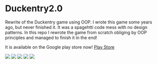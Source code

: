 # Duckentry2.0
Rewrite of the Duckentry game using OOP. I wrote this game some years ago, but never finished it. It was a spagehtti code mess with no
design patterns. In this repo I rewrote the game from scratch obliging by OOP principles and managed to finish it in the end!

It is available on the Google play store now! [Play Store](https://play.google.com/store/apps/details?id=com.mermersk.duckentry) 

![](https://lh3.googleusercontent.com/pd1o0rMfoTzmR88WplP6N6Ge6pc8SqI_nZnQZLeLhdkUxCkBfanXOxgBrgcL1J1zx47B=w1920-h937-rw)
![](https://lh3.googleusercontent.com/cfyn7jsas41sgVpi09_RAV_DZddJjWGZDLvIRYBUkhcIkcy17JVCh6DpOb4Mwy89wng=w720-h310-rw)
![](https://lh3.googleusercontent.com/CMnhs0hVKdH0oONBpemBaNHUaZJHx0RcwUEqLiwhkRJ7P4uZLsm3R1Ez6ClYD5U5ng=w720-h310-rw)
![](https://lh3.googleusercontent.com/GUoRcAJY38jpu91VY_7lQCGjJviMNTuy6dcIk-pyVI9JcyyiU_dQdYVm4RSoyBFEWMA=w720-h310-rw)
![](https://lh3.googleusercontent.com/4840UYRFBObn5Bhmx7ZB1fV6MBHnWWPwKqoPVWnrPKess4X73I9WkbujpOTc3oDX=w720-h310-rw)


